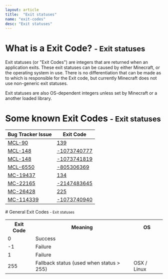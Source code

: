 ```yaml
---
layout: article
title:  "Exit statuses"
name: "exit-codes"
desc: "Exit statuses"
---
```



# What is a Exit Code? <small>- Exit statuses</small>
Exit statuses (or "Exit Codes") are integers that are returned when an application exits. These exit statuses can be caused by either Minecraft, or the operating system in use. There is no differentiation that can be made as to which is responsible for the Exit code, but currently Minecraft does not use non-generic exit statuses.

Exit statuses are also OS-dependent integers unless set by Minecraft or a another loaded library.

# Some known Exit Codes <small>- Exit statuses</small>
<table class="table table-bordered" style="margin-left: auto; margin-right: auto;">
        <thead>
        <tr>
            <th>Bug Tracker Issue</th>
            <th>Exit Code</th>
        </tr>
        </thead>
        <tbody>
        <tr>
            <td>
                <a href="https://bugs.mojang.com/browse/MCL-90">MCL-90</a>
            </td>
            <td>
                <a href="/MinecraftHopper/help/exit-code/code-139/">139</a>
            </td>
        </tr>
        <tr>
            <td>
                <a href="https://bugs.mojang.com/browse/MCL-148">MCL-148</a>
            </td>
            <td>
                <a href="/MinecraftHopper/help/exit-code/code-1073740777/">-1073740777</a>
            </td>
        </tr>
        <tr>
            <td>
                <a href="https://bugs.mojang.com/browse/MCL-148">MCL-148</a>
            </td>
            <td>
                <a href="/MinecraftHopper/help/exit-code/code-1073741819/">-1073741819</a>
            </td>
        </tr>
        <tr>
            <td>
                <a href="https://bugs.mojang.com/browse/MCL-6550">MCL-6550</a>
            </td>
            <td><a href="/MinecraftHopper/help/exit-code/code-805306369/">-805306369</a></td>
        </tr>
        <tr>
            <td>
                <a href="https://bugs.mojang.com/browse/MC-19437">MC-19437</a>
            </td>
            <td>
                <a href="/MinecraftHopper/help/exit-code/code-134/">134</a>
            </td>
        </tr>
        <tr>
            <td>
                <a href="https://bugs.mojang.com/browse/MC-22165">MC-22165</a>
            </td>
            <td>
                <a href="/MinecraftHopper/help/exit-code/code-2147483645/">-2147483645</a>
            </td>
        </tr>
        <tr>
            <td>
                <a href="https://bugs.mojang.com/browse/MC-26428">MC-26428</a>
            </td>
            <td>
                <a href="/MinecraftHopper/help/exit-code/code-225/">225</a>
            </td>
        </tr>
        <tr>
            <td>
                <a href="https://bugs.mojang.com/browse/MC-114339">MC-114339</a>
            </td>
            <td>
                <a href="https://bugs.mojang.com/browse/MC-114339">-1073740940</a>
            </td>
        </tr>
        </tbody>
    </table>
# General Exit Codes <small>- Exit statuses</small>
<table class="table table-bordered">
        <tbody>
        <tr>
            <th class="tg-031e">Exit Code</th>
            <th class="tg-031e">Meaning</th>
            <th class="tg-031e">OS</th>
        </tr>
        <tr>
            <td class="tg-031e">0</td>
            <td class="tg-031e">Success</td>
            <td class="tg-031e"></td>
        </tr>
        <tr>
            <td class="tg-031e">-1</td>
            <td class="tg-031e">Failure</td>
            <td class="tg-031e"></td>
        </tr>
        <tr>
            <td class="tg-031e">1</td>
            <td class="tg-031e">Failure</td>
            <td class="tg-031e"></td>
        </tr>
        <tr>
            <td class="tg-031e">255</td>
            <td class="tg-031e">Fallback status (used when status &gt; 255)</td>
            <td class="tg-031e">OSX / Linux</td>
        </tr>
        </tbody>
    </table>